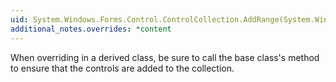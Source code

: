 ```yaml
---
uid: System.Windows.Forms.Control.ControlCollection.AddRange(System.Windows.Forms.Control[])
additional_notes.overrides: *content
---
```


<p>When overriding <xref href="System.Windows.Forms.Control.ControlCollection.AddRange(System.Windows.Forms.Control[])"></xref> in a derived class, be sure to call the base class's <xref href="System.Windows.Forms.Control.ControlCollection.AddRange(System.Windows.Forms.Control[])"></xref> method to ensure that the controls are added to the collection.</p>


